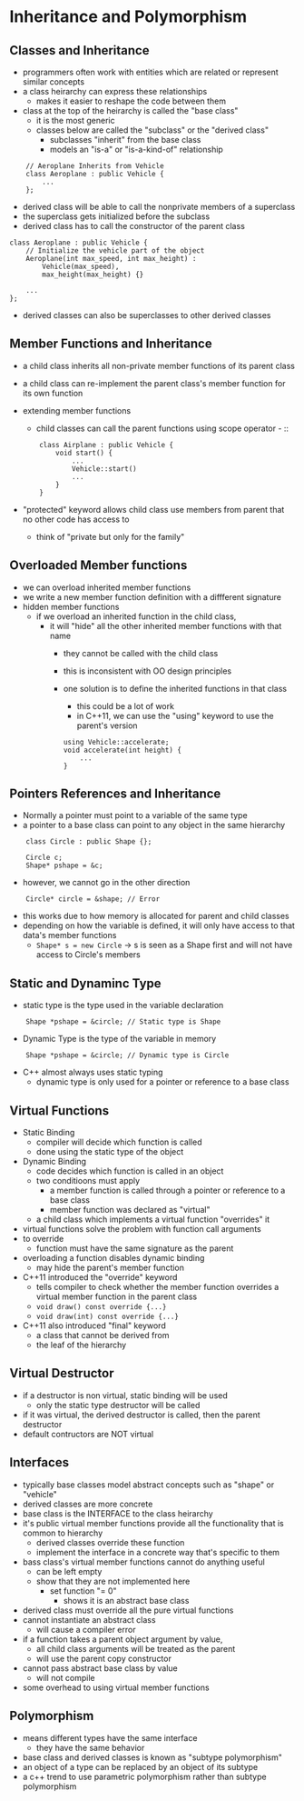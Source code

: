 # Inheritance and Polymorphism

## Classes and Inheritance
- programmers often work with entities which are related or represent similar concepts
- a class heirarchy can express these relationships
    - makes it easier to reshape the code between them
- class at the top of the heirarchy is called the "base class"
    - it is the most generic
    - classes below are called the "subclass" or the "derived class"
        - subclasses "inherit" from the base class
        - models an "is-a" or "is-a-kind-of" relationship
    
```
    // Aeroplane Inherits from Vehicle
    class Aeroplane : public Vehicle {
        ...
    };
```

- derived class will be able to call the nonprivate members of a superclass
- the superclass gets initialized before the subclass
- derived class has to call the constructor of the parent class

```
class Aeroplane : public Vehicle {
    // Initialize the vehicle part of the object
    Aeroplane(int max_speed, int max_height) : 
        Vehicle(max_speed),
        max_height(max_height) {}

    ...
};
```

- derived classes can also be superclasses to other derived classes

## Member Functions and Inheritance
- a child class inherits all non-private member functions of its parent class
- a child class can re-implement the parent class's member function for its own function
- extending member functions
    - child classes can call the parent functions using scope operator - ::

    ```
        class Airplane : public Vehicle {
            void start() {
                ...
                Vehicle::start()
                ...
            }
        }
    ```

- "protected" keyword allows child class use members from parent that no other code has access to
    - think of "private but only for the family"

## Overloaded Member functions
- we can overload inherited member functions
- we write a new member function definition with a diffferent signature
- hidden member functions
    - if we overload an inherited function in the child class, 
        - it will "hide" all the other inherited member functions with that name
            - they cannot be called with the child class
            - this is inconsistent with OO design principles
            - one solution is to define the inherited functions in that class
                - this could be a lot of work
                - in C++11, we can use the "using" keyword to use the parent's version
                
                ```
                using Vehicle::accelerate;
                void accelerate(int height) {
                    ...
                }
                ```

## Pointers References and Inheritance
- Normally a pointer must point to a variable of the same type
- a pointer to a base class can point to any object in the same hierarchy

```
    class Circle : public Shape {};

    Circle c;
    Shape* pshape = &c;

```
- however, we cannot go in the other direction
```
    Circle* circle = &shape; // Error
```

- this works due to how memory is allocated for parent and child classes
- depending on how the variable is defined, it will only have access to that data's member functions
    - `Shape* s = new Circle` -> s is seen as a Shape first and will not have access to Circle's members

## Static and Dynaminc Type
- static type is the type used in the variable declaration
```
    Shape *pshape = &circle; // Static type is Shape
```

- Dynamic Type is the type of the variable in memory
```
    Shape *pshape = &circle; // Dynamic type is Circle
```

- C++ almost always uses static typing
    - dynamic type is only used for a pointer or reference to a base class

## Virtual Functions
- Static Binding
    - compiler will decide which function is called
    - done using the static type of the object
- Dynamic Binding
    - code decides which function is called in an object
    - two conditioons must apply 
        - a member function is called through a pointer or reference to a base class
        - member function was declared as "virtual" 
    - a child class which implements a virtual function "overrides" it
- virtual functions solve the problem with function call arguments
- to override
    - function must have the same signature as the parent
- overloading a function disables dynamic binding
    - may hide the parent's member function
- C++11 introduced the "override" keyword
    - tells compiler to check whether the member function overrides a 
    virtual member function in the parent class
    - `void draw() const override {...}`
    - `void draw(int) const override {...}`
- C++11 also introduced "final" keyword
    - a class that cannot be derived from
    - the leaf of the hierarchy

## Virtual Destructor
- if a destructor is non virtual, static binding will be used
    - only the static type destructor will be called
- if it was virtual, the derived destructor is called, then the parent destructor
- default contructors are NOT virtual

## Interfaces
- typically base classes model abstract concepts such as "shape" or "vehicle"
- derived classes are more concrete
- base class is the INTERFACE to the class heirarchy
- it's public virtual member functions provide all the functionality that is common to hierarchy
    - derived classes override these function
    - implement the interface in a concrete way that's specific to them
- bass class's virtual member functions cannot do anything useful
    - can be left empty
    - show that they are not implemented here
        - set function "= 0"
            - shows it is an abstract base class
- derived class must override all the pure virtual functions
- cannot instantiate an abstract class
    - will cause a compiler error
- if a function takes a parent object argument by value, 
    - all child class arguments will be treated as the parent
    - will use the parent copy constructor
- cannot pass abstract base class by value
    - will not compile
- some overhead to using virtual member functions

## Polymorphism
- means different types have the same interface
    - they have the same behavior
- base class and derived classes is known as "subtype polymorphism"
- an object of a type can be replaced by an object of its subtype
-  a c++ trend to use parametric polymorphism rather than subtype polymorphism